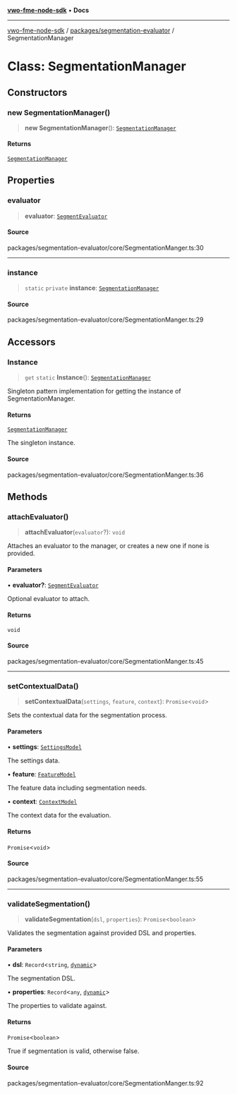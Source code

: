 [**vwo-fme-node-sdk**](../../../README.md) • **Docs**

---

[vwo-fme-node-sdk](../../../modules.md) / [packages/segmentation-evaluator](../README.md) / SegmentationManager

# Class: SegmentationManager

## Constructors

### new SegmentationManager()

> **new SegmentationManager**(): [`SegmentationManager`](SegmentationManager.md)

#### Returns

[`SegmentationManager`](SegmentationManager.md)

## Properties

### evaluator

> **evaluator**: [`SegmentEvaluator`](SegmentEvaluator.md)

#### Source

packages/segmentation-evaluator/core/SegmentationManger.ts:30

---

### instance

> `static` `private` **instance**: [`SegmentationManager`](SegmentationManager.md)

#### Source

packages/segmentation-evaluator/core/SegmentationManger.ts:29

## Accessors

### Instance

> `get` `static` **Instance**(): [`SegmentationManager`](SegmentationManager.md)

Singleton pattern implementation for getting the instance of SegmentationManager.

#### Returns

[`SegmentationManager`](SegmentationManager.md)

The singleton instance.

#### Source

packages/segmentation-evaluator/core/SegmentationManger.ts:36

## Methods

### attachEvaluator()

> **attachEvaluator**(`evaluator`?): `void`

Attaches an evaluator to the manager, or creates a new one if none is provided.

#### Parameters

• **evaluator?**: [`SegmentEvaluator`](SegmentEvaluator.md)

Optional evaluator to attach.

#### Returns

`void`

#### Source

packages/segmentation-evaluator/core/SegmentationManger.ts:45

---

### setContextualData()

> **setContextualData**(`settings`, `feature`, `context`): `Promise`\<`void`\>

Sets the contextual data for the segmentation process.

#### Parameters

• **settings**: [`SettingsModel`](../../../models/settings/SettingsModel/classes/SettingsModel.md)

The settings data.

• **feature**: [`FeatureModel`](../../../models/campaign/FeatureModel/classes/FeatureModel.md)

The feature data including segmentation needs.

• **context**: [`ContextModel`](../../../models/user/ContextModel/classes/ContextModel.md)

The context data for the evaluation.

#### Returns

`Promise`\<`void`\>

#### Source

packages/segmentation-evaluator/core/SegmentationManger.ts:55

---

### validateSegmentation()

> **validateSegmentation**(`dsl`, `properties`): `Promise`\<`boolean`\>

Validates the segmentation against provided DSL and properties.

#### Parameters

• **dsl**: `Record`\<`string`, [`dynamic`](../../../types/Common/type-aliases/dynamic.md)\>

The segmentation DSL.

• **properties**: `Record`\<`any`, [`dynamic`](../../../types/Common/type-aliases/dynamic.md)\>

The properties to validate against.

#### Returns

`Promise`\<`boolean`\>

True if segmentation is valid, otherwise false.

#### Source

packages/segmentation-evaluator/core/SegmentationManger.ts:92
